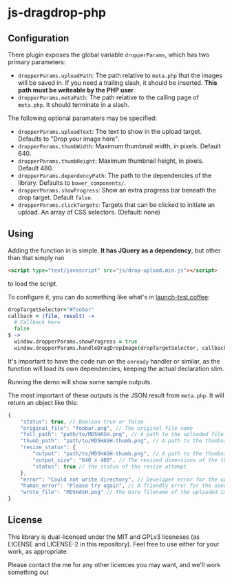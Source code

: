# js-dragdrop-php

## Configuration

There plugin exposes the global variable `dropperParams`, which has two primary parameters:

- `dropperParams.uploadPath`: The path relative to `meta.php` that the images will be saved in. If you need a trailing slash, it should be inserted. **This path must be writeable by the PHP user**.
- `dropperParams.metaPath`: The path relative to the calling page of `meta.php`. It should terminate in a slash.

The following optional paramaters may be specified:

- `dropperParams.uploadText`: The text to show in the upload target. Defaults to "Drop your image here".
- `dropperParams.thumbWidth`: Maximum thumbnail width, in pixels. Default 640.
- `dropperParams.thumbHeight`: Maximum thumbnail height, in pixels. Default 480.
- `dropperParams.dependencyPath`: The path to the dependencies of the library. Defaults to `bower_components/`.
- `dropperParams.showProgress`: Show an extra progress bar beneath the drop target. Default `false`.
- `dropperParams.clickTargets`: Targets that can be clicked to initiate an upload. An array of CSS selectors. (Default: none)

## Using

Adding the function in is simple. **It has JQuery as a dependency**, but other than that simply run

```html
<script type="text/javascript" src="js/drop-upload.min.js"></script>
```

to load the script.

To configure it, you can do something like what's in [launch-test.coffee](launch-test.coffee):

```coffee
dropTargetSelector="#foobar"
callback = (file, result) ->
  # Callback here
  false
$ ->
  window.dropperParams.showProgress = true
  window.dropperParams.handleDragDropImage(dropTargetSelector, callback)
```

It's important to have the code run on the `onready` handler or similar, as the function will load its own dependencies, keeping the actual declaration slim.

Running the demo will show some sample outputs.

The most important of these outputs is the JSON result from `meta.php`. It will return an object like this:

```javascript
{
    "status": true, // Boolean true or false
    "original_file": "foobar.png", // The original file name
    "full_path": "path/to/MD5HASH.png", // A path to the uploaded file
    "thumb_path": "path/to/MD5HASH-thumb.png", // A path to the thumbnail of the uploaded file
    "resize_status": {
        "output": "path/to/MD5HASH-thumb.png", // A path to the thumbnail of the uploaded file. Same as thumb_path
        "output_size": "640 x 480", // The resized dimensions of the thumbnail
        "status": true // the status of the resize attempt
    },
    "error": "Could not write directory", // Developer error for the upload
    "human_error": "Please try again", // A friendly error for the user
    "wrote_file": "MD5HASH.png" // The bare filename of the uploaded image
}
```

## License

This library is dual-licensed under the MIT and GPLv3 liceneses (as LICENSE and LICENSE-2 in this repository). Feel free to use either for your work, as appropriate.

Please contact the me for any other licences you may want, and we'll work something out
